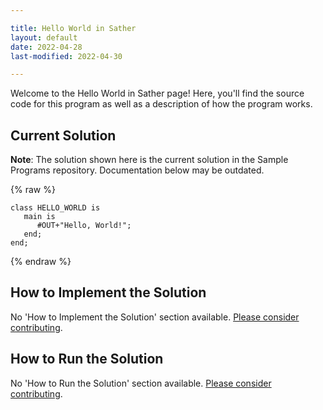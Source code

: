 ```yaml
---

title: Hello World in Sather
layout: default
date: 2022-04-28
last-modified: 2022-04-30

---
```


Welcome to the Hello World in Sather page! Here, you'll find the source code for this program as well as a description of how the program works.

## Current Solution

**Note**: The solution shown here is the current solution in the Sample Programs repository. Documentation below may be outdated.

{% raw %}

```sather
class HELLO_WORLD is
   main is
      #OUT+"Hello, World!";
   end;
end;
```

{% endraw %}

## How to Implement the Solution

No 'How to Implement the Solution' section available. [Please consider contributing](https://github.com/TheRenegadeCoder/sample-programs-website).

## How to Run the Solution

No 'How to Run the Solution' section available. [Please consider contributing](https://github.com/TheRenegadeCoder/sample-programs-website).